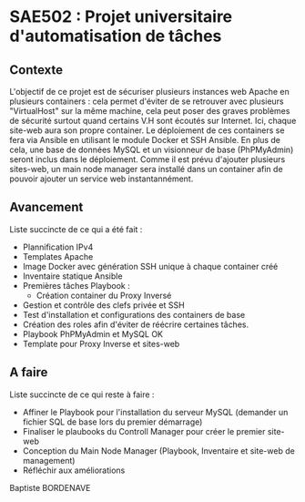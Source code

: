 # SAE502 : Projet universitaire d'automatisation de tâches
## Contexte
L'objectif de ce projet est de sécuriser plusieurs instances web Apache en plusieurs containers : cela permet d'éviter de se retrouver avec plusieurs "VirtualHost" sur la même machine, cela peut poser des graves problèmes de sécurité surtout quand certains V.H sont écoutés sur Internet. Ici, chaque site-web aura son propre container. Le déploiement de ces containers se fera via Ansible en utilisant le module Docker et SSH Ansible. En plus de cela, une base de données MySQL et un visionneur de base (PhPMyAdmin) seront inclus dans le déploiement.
Comme il est prévu d'ajouter plusieurs sites-web, un main node manager sera installé dans un container afin de pouvoir ajouter un service web instantannément.

## Avancement
Liste succincte de ce qui a été fait :
 - Plannification IPv4
 - Templates Apache
 - Image Docker avec génération SSH unique à chaque container créé
 - Inventaire statique Ansible
 - Premières tâches Playbook : 
   - Création container du Proxy Inversé 
 - Gestion et contrôle des clefs privée et SSH
 - Test d'installation et configurations des containers de base
 - Création des roles afin d'éviter de réécrire certaines tâches.
 - Playbook PhPMyAdmin et MySQL OK
 - Template pour Proxy Inverse et sites-web

## A faire
Liste succincte de ce qui reste à faire :
 - Affiner le Playbook pour l'installation du serveur MySQL (demander un fichier SQL de base lors du premier démarrage)
 - Finaliser le plaubooks du Controll Manager pour créer le premier site-web
 - Conception du Main Node Manager (Playbook, Inventaire et site-web de management)
 - Réfléchir aux améliorations

Baptiste BORDENAVE
